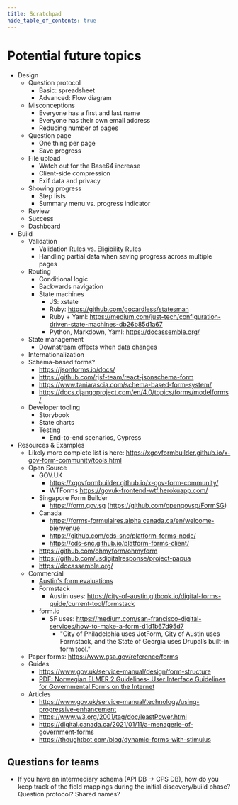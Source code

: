 ```yaml
---
title: Scratchpad
hide_table_of_contents: true
---
```


# Potential future topics

- Design
  - Question protocol
    - Basic: spreadsheet
    - Advanced: Flow diagram
  - Misconceptions
    - Everyone has a first and last name
    - Everyone has their own email address
    - Reducing number of pages
  - Question page
    - One thing per page
    - Save progress
  - File upload
    - Watch out for the Base64 increase
    - Client-side compression
    - Exif data and privacy
  - Showing progress
    - Step lists
    - Summary menu vs. progress indicator
  - Review
  - Success
  - Dashboard
- Build
  - Validation
    - Validation Rules vs. Eligibility Rules
    - Handling partial data when saving progress across multiple pages
  - Routing
    - Conditional logic
    - Backwards navigation
    - State machines
      - JS: xstate
      - Ruby: https://github.com/gocardless/statesman
      - Ruby + Yaml: https://medium.com/just-tech/configuration-driven-state-machines-db26b85d1a67
      - Python, Markdown, Yaml: https://docassemble.org/
  - State management
    - Downstream effects when data changes
  - Internationalization
  - Schema-based forms?
    - https://jsonforms.io/docs/
    - https://github.com/rjsf-team/react-jsonschema-form
    - https://www.taniarascia.com/schema-based-form-system/
    - https://docs.djangoproject.com/en/4.0/topics/forms/modelforms/
  - Developer tooling
    - Storybook
    - State charts
    - Testing
      - End-to-end scenarios, Cypress
- Resources & Examples
  - Likely more complete list is here: https://xgovformbuilder.github.io/x-gov-form-community/tools.html
  - Open Source
    - GOV.UK
      - https://xgovformbuilder.github.io/x-gov-form-community/
      - WTForms https://govuk-frontend-wtf.herokuapp.com/
    - Singapore Form Builder
      - https://form.gov.sg (https://github.com/opengovsg/FormSG)
    - Canada
      - https://forms-formulaires.alpha.canada.ca/en/welcome-bienvenue
      - https://github.com/cds-snc/platform-forms-node/
      - https://cds-snc.github.io/platform-forms-client/
    - https://github.com/ohmyform/ohmyform
    - https://github.com/usdigitalresponse/project-papua
    - https://docassemble.org/
  - Commercial
    - [Austin's form evaluations](https://docs.google.com/presentation/d/e/2PACX-1vQ_SZlJIFEZeSSYx_WwKKbmnnOhk_p3D7LPAyMGvtpCXBrlycSeNdXP6GMpBRGfcWh8MrUIMLrxcNQM/pub?start=false&loop=false&delayms=3000&slide=id.g28f2f0de0c_0_165)
    - Formstack
      - Austin uses: https://city-of-austin.gitbook.io/digital-forms-guide/current-tool/formstack
    - form.io
      - SF uses: https://medium.com/san-francisco-digital-services/how-to-make-a-form-d1d1b67d95d7
        - "City of Philadelphia uses JotForm, City of Austin uses Formstack, and the State of Georgia uses Drupal’s built-in form tool."
  - Paper forms: https://www.gsa.gov/reference/forms
  - Guides
    - https://www.gov.uk/service-manual/design/form-structure
    - [PDF: Norwegian ELMER 2 Guidelines- User Interface Guidelines for Governmental Forms on the Internet](/exports/elmer-2-ui-guidelines.pdf)
  - Articles
    - https://www.gov.uk/service-manual/technology/using-progressive-enhancement
    - https://www.w3.org/2001/tag/doc/leastPower.html
    - https://digital.canada.ca/2021/01/11/a-menagerie-of-government-forms
    - https://thoughtbot.com/blog/dynamic-forms-with-stimulus

## Questions for teams

- If you have an intermediary schema (API DB -> CPS DB), how do you keep track of the field mappings during the initial discovery/build phase? Question protocol? Shared names?
